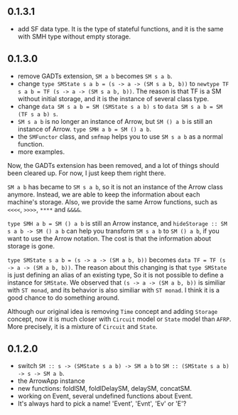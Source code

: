 ## 0.1.3.1
  * add SF data type. It is the type of stateful functions, and it is the same with SMH type without empty storage.

## 0.1.3.0
  * remove GADTs extension, `SM a b` becomes `SM s a b`.
  * change `type SMState s a b = (s -> a -> (SM s a b, b))` to `newtype TF s a b = TF (s -> a -> (SM s a b, b))`. The reason is that TF is a SM without initial storage, and it is the instance of several class type.
  * change `data SM s a b = SM (SMState s a b) s` to `data SM s a b = SM (TF s a b) s`.
  * `SM s a b` is no longer an instance of Arrow, but `SM () a b` is still an instance of Arrow. `type SMH a b = SM () a b`.
  * the `SMFunctor` class, and `smfmap` helps you to use `SM s a b` as a normal function. 
  * more examples.
  
Now, the GADTs extension has been removed, and a lot of things should been cleared up. For now, I just keep them right there.

`SM a b` has became to `SM s a b`, so it is not an instance of the Arrow class anymore. Instead, we are able to keep the information about each machine's storage. Also, we provide the same Arrow functions, such as `<<<<`, `>>>>`, `****` and `&&&&`.

`type SMH a b = SM () a b` is still an Arrow instance, and `hideStorage :: SM s a b -> SM () a b` can help you transform `SM s a b` to `SM () a b`, if you want to use the Arrow notation. The cost is that the information about storage is gone.

`type SMState s a b = (s -> a -> (SM a b, b))` becomes `data TF = TF (s -> a -> (SM a b, b))`. The reason about this changing is that `type SMState` is just defining an alias of an existing type, So it is not possible to define a instance for `SMState`. We observed that  `(s -> a -> (SM a b, b))` is similiar with `ST monad`, and its behavior is also similiar with `ST monad`. I think it is a good chance to do something around.

Although our original idea is removing `Time` concept and adding `Storage` concept, now it is much closer with `Circuit` model or `State` model than `AFRP`. More precisely, it is a mixture of `Circuit` and `State`.


## 0.1.2.0

  * switch `SM :: s -> (SMState s a b) -> SM a b` to `SM :: (SMState s a b) -> s -> SM a b`.
  * the ArrowApp instance
  * new functions: foldlSM, foldlDelaySM, delaySM, concatSM.
  * working on Event, several undefined functions about Event.
  * It's always hard to pick a name! 'Event', 'Evnt', 'Ev' or 'E'? 
 